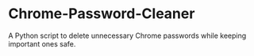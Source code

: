 # Chrome-Password-Cleaner
A Python script to delete unnecessary Chrome passwords while keeping important ones safe.
